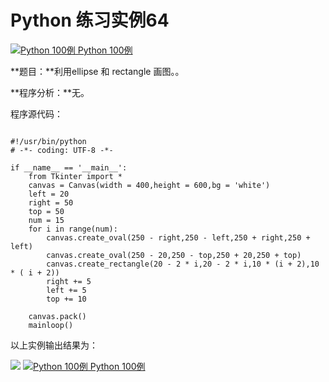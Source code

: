 Python 练习实例64
=============

 [![Python 100例](../images/up.gif)
 Python 100例](python-100-examples.html)


 **题目：**利用ellipse 和 rectangle 画图。。　

 **程序分析：**无。

 程序源代码：

 
```

#!/usr/bin/python
# -*- coding: UTF-8 -*-

if __name__ == '__main__':
    from Tkinter import *
    canvas = Canvas(width = 400,height = 600,bg = 'white')
    left = 20
    right = 50
    top = 50
    num = 15
    for i in range(num):
        canvas.create_oval(250 - right,250 - left,250 + right,250 + left)
        canvas.create_oval(250 - 20,250 - top,250 + 20,250 + top)
        canvas.create_rectangle(20 - 2 * i,20 - 2 * i,10 * (i + 2),10 * ( i + 2))
        right += 5
        left += 5
        top += 10

    canvas.pack()
    mainloop()

```

 以上实例输出结果为：

 ![](http://www.runoob.com/wp-content/uploads/2015/10/tk6.jpg)
 [![Python 100例](../images/up.gif)
 Python 100例](python-100-examples.html)